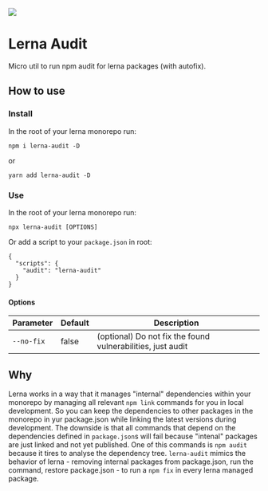 ![](https://github.com/tnobody/lerna-audit/workflows/CI/badge.svg)

# Lerna Audit

Micro util to run npm audit for lerna packages (with autofix).

## How to use

### Install

In the root of your lerna monorepo run:

`npm i lerna-audit -D`

or

`yarn add lerna-audit -D`

### Use

In the root of your lerna monorepo run:

`npx lerna-audit [OPTIONS]`

Or add a script to your `package.json` in root:

```jsonc
{
  "scripts": {
    "audit": "lerna-audit"
  }
}
```

#### Options

| Parameter | Default | Description                                                 |
|-----------|---------|-------------------------------------------------------------|
| `--no-fix`| false   | (optional) Do not fix the found vulnerabilities, just audit | 

## Why

Lerna works in a way that it manages "internal" dependencies within your monorepo by managing all relevant `npm link` commands for you in local development. So you can keep the dependencies to other packages in the monorepo in yur package.json while linking the latest versions during development. The downside is that all commands that depend on the dependencies defined in `package.json`s will fail because "intenal" packages are just linked and not yet published. One of this commands is `npm audit` because it tires to analyse the dependency tree. `lerna-audit` mimics the behavior of lerna - removing internal packages from package.json, run the command, restore package.json - to run a `npm fix` in every lerna managed package.
